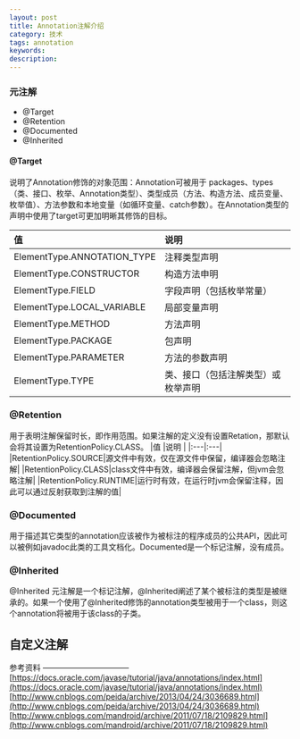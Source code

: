 ```yaml
---
layout: post
title: Annotation注解介绍
category: 技术
tags: annotation
keywords:
description:
---
```


### 元注解
  - @Target
  - @Retention
  - @Documented
  - @Inherited

#### @Target
 说明了Annotation修饰的对象范围：Annotation可被用于 packages、types（类、接口、枚举、Annotation类型）、类型成员（方法、构造方法、成员变量、枚举值）、方法参数和本地变量（如循环变量、catch参数）。在Annotation类型的声明中使用了target可更加明晰其修饰的目标。

|值|说明|
|:---|:---|
|ElementType.ANNOTATION_TYPE     |注释类型声明|
|ElementType.CONSTRUCTOR         |构造方法申明|
|ElementType.FIELD               |字段声明（包括枚举常量）|
|ElementType.LOCAL_VARIABLE      |局部变量声明|
|ElementType.METHOD              |方法声明|
|ElementType.PACKAGE             |包声明|
|ElementType.PARAMETER           |方法的参数声明|
|ElementType.TYPE                |类、接口（包括注解类型）或枚举声明|


### @Retention
用于表明注解保留时长，即作用范围。如果注解的定义没有设置Retation，那默认会将其设置为RetentionPolicy.CLASS。
|值 |说明 |
|:---|:---|
|RetentionPolicy.SOURCE|源文件中有效，仅在源文件中保留，编译器会忽略注解|
|RetentionPolicy.CLASS|class文件中有效，编译器会保留注解，但jvm会忽略注解|
|RetentionPolicy.RUNTIME|运行时有效，在运行时jvm会保留注释，因此可以通过反射获取到注解的值|

### @Documented
用于描述其它类型的annotation应该被作为被标注的程序成员的公共API，因此可以被例如javadoc此类的工具文档化。Documented是一个标记注解，没有成员。

### @Inherited
@Inherited 元注解是一个标记注解，@Inherited阐述了某个被标注的类型是被继承的。如果一个使用了@Inherited修饰的annotation类型被用于一个class，则这个annotation将被用于该class的子类。

## 自定义注解


参考资料
———————————
[https://docs.oracle.com/javase/tutorial/java/annotations/index.html](https://docs.oracle.com/javase/tutorial/java/annotations/index.html)  
[http://www.cnblogs.com/peida/archive/2013/04/24/3036689.html](http://www.cnblogs.com/peida/archive/2013/04/24/3036689.html)  
[http://www.cnblogs.com/mandroid/archive/2011/07/18/2109829.html](http://www.cnblogs.com/mandroid/archive/2011/07/18/2109829.html)
